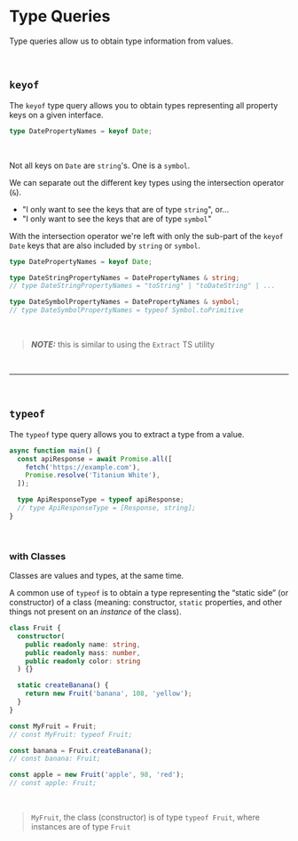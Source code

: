 # Type Queries

Type queries allow us to obtain type information from values.

<br>

## `keyof`

The `keyof` type query allows you to obtain types representing all property keys on a given interface.

```ts
type DatePropertyNames = keyof Date;
```

<br>

Not all keys on `Date` are `string`'s. One is a `symbol`.

We can separate out the different key types using the intersection operator (`&`).

- "I only want to see the keys that are of type `string`", or...
- "I only want to see the keys that are of type `symbol`"

With the intersection operator we're left with only the sub-part of the `keyof Date` keys that are also included by `string` or `symbol`.

```ts
type DatePropertyNames = keyof Date;

type DateStringPropertyNames = DatePropertyNames & string;
// type DateStringPropertyNames = "toString" | "toDateString" | ...

type DateSymbolPropertyNames = DatePropertyNames & symbol;
// type DateSymbolPropertyNames = typeof Symbol.toPrimitive
```

<br>

> **_NOTE:_** this is similar to using the `Extract` TS utility

<br>

---

<br>

## `typeof`

The `typeof` type query allows you to extract a type from a value.

```ts
async function main() {
  const apiResponse = await Promise.all([
    fetch('https://example.com'),
    Promise.resolve('Titanium White'),
  ]);

  type ApiResponseType = typeof apiResponse;
  // type ApiResponseType = [Response, string];
}
```

<br>

### with Classes

Classes are values and types, at the same time.

A common use of `typeof` is to obtain a type representing the “static side” (or constructor) of a class (meaning: constructor, `static` properties, and other things not present on an _instance_ of the class).

```ts
class Fruit {
  constructor(
    public readonly name: string,
    public readonly mass: number,
    public readonly color: string
  ) {}

  static createBanana() {
    return new Fruit('banana', 108, 'yellow');
  }
}

const MyFruit = Fruit;
// const MyFruit: typeof Fruit;

const banana = Fruit.createBanana();
// const banana: Fruit;

const apple = new Fruit('apple', 98, 'red');
// const apple: Fruit;
```

<br>

> `MyFruit`, the class (constructor) is of type `typeof Fruit`, where instances are of type `Fruit`
